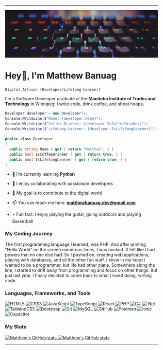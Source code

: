 ***

![Lit up keys](assets/hero.jpg "Lit up keys")
# Hey👋, I'm Matthew Banuag

``Digital Artisan (Developer/Lifelong Learner)``

I'm a Software Developer graduate at the **Manitoba Institute of Trades and Technology** in Winnipeg! I write code, drink coffee, and shoot hoops.

```C#
Developer developer = new Developer();
Console.WriteLine($"Name: {developer.Name}");
Console.WriteLine($"Coffee Drinker: {developer.IsCoffeeDrinker}");
Console.WriteLine($"LifeLong Learner: {developer.IsLifelongLearner}");

public class Developer
{
  public string Name { get { return "Matthew"; } } 
  public bool IsCoffeeDrinker { get { return true; } }
  public bool IsLifelongLearner { get { return true; } }
}
```
- 🌱 I’m currently learning **Python**

- 🤝 I enjoy collaborating with passionate developers

- 🌟 My goal is to contribute to the digital world

- 📫 You can reach me here: **matthewbanuag.dev@gmail.com**

- ⚡ Fun fact: I enjoy playing the guitar, going outdoors and playing Basketball

### My Coding Journey
The first programming language I learned, was PHP. And after printing "Hello World" on the screen numerous times, I was hooked. It felt like I had powers that no one else had. So I pushed on, creating web applications, playing with databases, and all the other fun stuff. I knew in my heart I wanted to be a programmer, but life had other plans. Somewhere along the line, I started to drift away from programming and focus on other things. But just last year, I finally decided to come back to what I loved doing, writing code. 

### Languages, Frameworks, and Tools
![HTML5](https://img.shields.io/badge/html5-%23E34F26.svg?style=for-the-badge&logo=html5&logoColor=white)
![CSS3](https://img.shields.io/badge/css3-%231572B6.svg?style=for-the-badge&logo=css3&logoColor=white)
![JavaScript](https://img.shields.io/badge/javascript-%23323330.svg?style=for-the-badge&logo=javascript&logoColor=%23F7DF1E)
![TypeScript](https://img.shields.io/badge/typescript-%23007ACC.svg?style=for-the-badge&logo=typescript&logoColor=white)
![React](https://img.shields.io/badge/react-%2320232a.svg?style=for-the-badge&logo=react&logoColor=%2361DAFB)
![PHP](https://img.shields.io/badge/php-%23777BB4.svg?style=for-the-badge&logo=php&logoColor=white)
![C#](https://img.shields.io/badge/c%23-%23239120.svg?style=for-the-badge&logo=c-sharp&logoColor=white)
![.Net](https://img.shields.io/badge/.NET-5C2D91?style=for-the-badge&logo=.net&logoColor=white)
![TailwindCSS](https://img.shields.io/badge/tailwindcss-%2338B2AC.svg?style=for-the-badge&logo=tailwind-css&logoColor=white)
![Bootstrap](https://img.shields.io/badge/bootstrap-%23563D7C.svg?style=for-the-badge&logo=bootstrap&logoColor=white)
![Git](https://img.shields.io/badge/git-%23F05033.svg?style=for-the-badge&logo=git&logoColor=white)
![MySQL](https://img.shields.io/badge/mysql-%2300f.svg?style=for-the-badge&logo=mysql&logoColor=white)
![GitHub](https://img.shields.io/badge/github-%23121011.svg?style=for-the-badge&logo=github&logoColor=white)
![Postman](https://img.shields.io/badge/Postman-FF6C37?style=for-the-badge&logo=postman&logoColor=white)
![Ionic](https://img.shields.io/badge/Ionic-3880FF?style=for-the-badge&logo=ionic&logoColor=white)
![Capacitor](https://img.shields.io/badge/Capacitor-119EFF?style=for-the-badge&logo=Capacitor&logoColor=white)


### My Stats
<a href="https://github.com/MattBanuag">
  <img height="205px" align="center" src="https://github-readme-stats.vercel.app/api/?username=MattBanuag&count_private=true&theme=transparent&showicons=true" alt="Matthew's GitHub stats" />
</a>
<a href="https://github.com/MattBanuag">
  <img align="center" src="https://github-readme-stats.vercel.app/api/top-langs/?username=MattBanuag&langs_count=5&theme=transparent" alt="Matthew's 
  GitHub stats"/>
</a>

***


